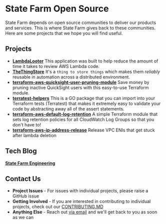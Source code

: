 # State Farm Open Source
State Farm depends on open source communities to deliver our products and services. This is where State Farm gives back to these communities. Here are some projects that we hope you will find useful. 

## Projects
* **[LambdaLooter](https://github.com/StateFarmIns/LambdaLooter)** This application was built to help reduce the amount of time it takes to review AWS Lambda code.
* **[TheThingStore](https://github.com/StateFarmIns/TheThingStore)** It's a `thing to store things` which makes them *reliably* reusable in automation across a distributed environment.
* **[terraform-aws-quicksight-user-pruning-module](https://github.com/StateFarmIns/terraform-aws-quicksight-user-pruning-module)** Save money by pruning inactive QuickSight users with this easy-to-use Terraform module.
* **[terratest-helpers](https://github.com/StateFarmIns/terratest-helpers)** This is a GO package that you can import into your Terraform tests (Terratest) that makes it extremely easy to validate your code by abstracting away all of the assert statements.
* **[terraform-aws-default-log-retention](https://github.com/StateFarmIns/terraform-aws-default-log-retention)** A simple Terraform module that sets log retention policies for all CloudWatch Log Groups so that you don't have to!
* **[terraform-aws-ip-address-release](https://github.com/StateFarmIns/terraform-aws-ip-address-release)** Release VPC ENIs that get stuck after lambda deletion

## Tech Blog
**[State Farm Engineering](https://engineering.statefarm.com/)**

## Contact Us
* **Project Issues** - For issues with individual projects, please raise a GitHub issue
* **Getting Involved** - If you are interested in contributing to individual projects, check out our [CONTRIBUTING.MD](https://github.com/StateFarmIns/.github/blob/master/CONTRIBUTING.md)
* **Anything Else** - Reach out [via email](mailto:home.sys-opensource.233l00@statefarm.com) and we'll get back to you as soon as we can
